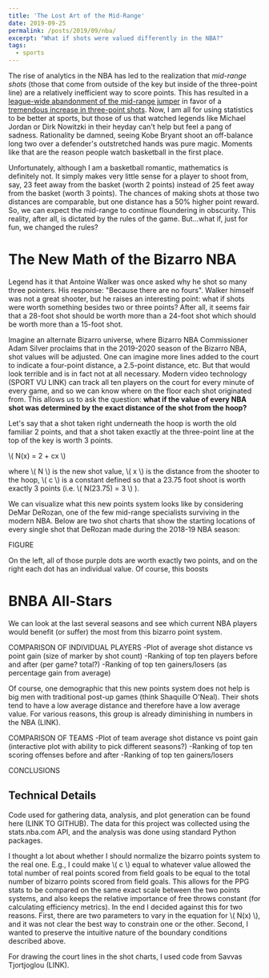 ```yaml
---
title: 'The Lost Art of the Mid-Range'
date: 2019-09-25
permalink: /posts/2019/09/nba/
excerpt: "What if shots were valued differently in the NBA?"
tags:
  - sports
---
```


The rise of analytics in the NBA has led to the realization that *mid-range shots* (those that come from outside of the key but inside of the three-point line) are a relatively inefficient way to score points. This has resulted in a [league-wide abandonment of the mid-range jumper](https://flowingdata.com/2019/01/15/goodbye-mid-range-shot/) in favor of a [tremendous increase in three-point shots](https://www.theringer.com/nba/2019/2/27/18240583/3-point-boom-nba-daryl-morey). Now, I am all for using statistics to be better at sports, but those of us that watched legends like Michael Jordan or Dirk Nowitzki in their heyday can't help but feel a pang of sadness. Rationality be damned, seeing Kobe Bryant shoot an off-balance long two over a defender's outstretched hands was pure magic. Moments like that are the reason people watch basketball in the first place.

Unfortunately, although I am a basketball romantic, mathematics is definitely not. It simply makes very little sense for a player to shoot from, say, 23 feet away from the basket (worth 2 points) instead of 25 feet away from the basket (worth 3 points). The chances of making shots at those two distances are comparable, but one distance has a 50% higher point reward. So, we can expect the mid-range to continue floundering in obscurity. This reality, after all, is dictated by the rules of the game. But...what if, just for fun, we changed the rules?

The New Math of the Bizarro NBA
======
Legend has it that Antoine Walker was once asked why he shot so many three pointers. His response: "Because there are no fours". Walker himself was not a great shooter, but he raises an interesting point: what if shots were worth something besides two or three points? After all, it seems fair that a 28-foot shot should be worth more than a 24-foot shot which should be worth more than a 15-foot shot. 

Imagine an alternate Bizarro universe, where Bizarro NBA Commissioner Adam Silver proclaims that in the 2019-2020 season of the Bizarro NBA, shot values will be adjusted. One can imagine more lines added to the court to indicate a four-point distance, a 2.5-point distance, etc. But that would look terrible and is in fact not at all necessary. Modern video technology (SPORT VU LINK) can track all ten players on the court for every minute of every game, and so we can know where on the floor each shot originated from. This allows us to ask the question: **what if the value of every NBA shot was determined by the exact distance of the shot from the hoop?**

Let's say that a shot taken right underneath the hoop is worth the old familiar 2 points, and that a shot taken exactly at the three-point line at the top of the key is worth 3 points. 

\\(
N(x) = 2 + cx
\\)

where \\( N \\) is the new shot value, \\( x \\) is the distance from the shooter to the hoop, \\( c \\) is a constant defined so that a 23.75 foot shoot is worth exactly 3 points (i.e. \\( N(23.75) = 3 \\) ).

We can visualize what this new points system looks like by considering DeMar DeRozan, one of the few mid-range specialists surviving in the modern NBA. Below are two shot charts that show the starting locations of every single shot that DeRozan made during the 2018-19 NBA season:

FIGURE

On the left, all of those purple dots are worth exactly two points, and on the right each dot has an individual value. Of course, this boosts 


BNBA All-Stars
======

We can look at the last several seasons and see which current NBA players would benefit (or suffer) the most from this bizarro point system. 

COMPARISON OF INDIVIDUAL PLAYERS
-Plot of average shot distance vs point gain (size of marker by shot count)
-Ranking of top ten players before and after (per game? total?)
-Ranking of top ten gainers/losers (as percentage gain from average)

Of course, one demographic that this new points system does not help is big men with traditional post-up games (think Shaquille O'Neal). Their shots tend to have a low average distance and therefore have a low average value. For various reasons, this group is already diminishing in numbers in the NBA (LINK).


COMPARISON OF TEAMS
-Plot of team average shot distance vs point gain (interactive plot with ability to pick different seasons?)
-Ranking of top ten scoring offenses before and after
-Ranking of top ten gainers/losers


CONCLUSIONS

Technical Details
------
Code used for gathering data, analysis, and plot generation can be found here (LINK TO GITHUB). The data for this project was collected using the stats.nba.com API, and the analysis was done using standard Python packages.

I thought a lot about whether I should normalize the bizarro points system to the real one. E.g., I could make \\( c \\) equal to whatever value allowed the total number of real points scored from field goals to be equal to the total number of bizarro points scored from field goals. This allows for the PPG stats to be compared on the same exact scale between the two points systems, and also keeps the relative importance of free throws constant (for calculating efficiency metrics). In the end I decided against this for two reasons. First, there are two parameters to vary in the equation for \\( N(x) \\), and it was not clear the best way to constrain one or the other. Second, I wanted to preserve the intuitive nature of the boundary conditions described above. 

For drawing the court lines in the shot charts, I used code from Savvas Tjortjoglou (LINK).





